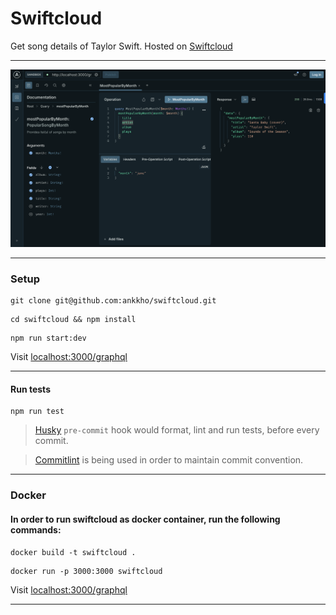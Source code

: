 # Swiftcloud

Get song details of Taylor Swift. Hosted on [Swiftcloud](https://swiftcloud.onrender.com/graphql)

---

![alt](./dashboard.png)

---

### Setup

```
git clone git@github.com:ankkho/swiftcloud.git
```
```
cd swiftcloud && npm install 
```
```
npm run start:dev
```

Visit [localhost:3000/graphql](http://localhost:3000/graphql)

---

#### Run tests
```
npm run test
```

> [Husky](https://typicode.github.io/husky/) `pre-commit` hook would format, lint and run tests, before every commit.

> [Commitlint](https://commitlint.js.org/) is being used in order to maintain commit convention.

---

### Docker

#### In order to run swiftcloud as docker container, run the following commands:

```
docker build -t swiftcloud .
```
```
docker run -p 3000:3000 swiftcloud
```

Visit [localhost:3000/graphql](http://localhost:3000/graphql)

---

